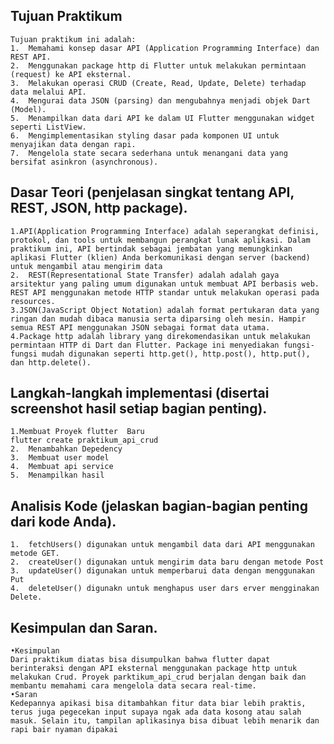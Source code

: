 ## Tujuan Praktikum
	Tujuan praktikum ini adalah:
    1.	Memahami konsep dasar API (Application Programming Interface) dan REST API.
    2.	Menggunakan package http di Flutter untuk melakukan permintaan (request) ke API eksternal.
    3.	Melakukan operasi CRUD (Create, Read, Update, Delete) terhadap data melalui API.
    4.	Mengurai data JSON (parsing) dan mengubahnya menjadi objek Dart (Model).
    5.	Menampilkan data dari API ke dalam UI Flutter menggunakan widget seperti ListView.
    6.	Mengimplementasikan styling dasar pada komponen UI untuk menyajikan data dengan rapi.
    7.	Mengelola state secara sederhana untuk menangani data yang bersifat asinkron (asynchronous).

## Dasar Teori (penjelasan singkat tentang API, REST, JSON, http package).
    1.API(Application Programming Interface) adalah seperangkat definisi, protokol, dan tools untuk membangun perangkat lunak aplikasi. Dalam praktikum ini, API bertindak sebagai jembatan yang memungkinkan aplikasi Flutter (klien) Anda berkomunikasi dengan server (backend) untuk mengambil atau mengirim data
    2.	REST(Representational State Transfer) adalah adalah gaya arsitektur yang paling umum digunakan untuk membuat API berbasis web. REST API menggunakan metode HTTP standar untuk melakukan operasi pada resources.
    3.JSON(JavaScript Object Notation) adalah format pertukaran data yang ringan dan mudah dibaca manusia serta diparsing oleh mesin. Hampir semua REST API menggunakan JSON sebagai format data utama.
    4.Package http adalah library yang direkomendasikan untuk melakukan permintaan HTTP di Dart dan Flutter. Package ini menyediakan fungsi-fungsi mudah digunakan seperti http.get(), http.post(), http.put(), dan http.delete().

## Langkah-langkah implementasi (disertai screenshot hasil setiap bagian penting).
    1.Membuat Proyek flutter  Baru
    flutter create praktikum_api_crud
    2.	Menambahkan Depedency
    3.	Membuat user model
    4.	Membuat api service
    5.	Menampilkan hasil

## Analisis Kode (jelaskan bagian-bagian penting dari kode Anda).
    1.	fetchUsers() digunakan untuk mengambil data dari API menggunakan metode GET.
    2.	createUser() digunakan untuk mengirim data baru dengan metode Post
    3.	updateUser() digunakan untuk memperbarui data dengan menggunakan Put
    4.	deleteUser() digunakn untuk menghapus user dars erver mengginakan Delete.

## Kesimpulan dan Saran.
    •Kesimpulan 
    Dari praktikum diatas bisa disumpulkan bahwa flutter dapat berinteraksi dengan API eksternal menggunakan package http untuk melakukan Crud. Proyek parktikum_api_crud berjalan dengan baik dan membantu memahami cara mengelola data secara real-time.
    •Saran 
    Kedepannya apikasi bisa ditambahkan fitur data biar lebih praktis, terus juga pegecekan input supaya ngak ada data kosong atau salah masuk. Selain itu, tampilan aplikasinya bisa dibuat lebih menarik dan rapi bair nyaman dipakai


 
 



